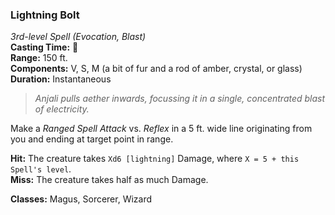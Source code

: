 ### Lightning Bolt  
*3rd-level Spell (Evocation, Blast)*  
**Casting Time:** 🔷  
**Range:** 150 ft.  
**Components:** V, S, M (a bit of fur and a rod of amber, crystal, or glass)  
**Duration:** Instantaneous  

> *Anjali pulls aether inwards, focussing it in a single, concentrated blast of electricity.*

Make a *Ranged Spell Attack* vs. *Reflex* in a 5 ft. wide line originating from you and ending at target point in range.

**Hit:** The creature takes `Xd6 [lightning]` Damage, where `X = 5 + this Spell's level`.  
**Miss:** The creature takes half as much Damage.

**Classes:** Magus, Sorcerer, Wizard
